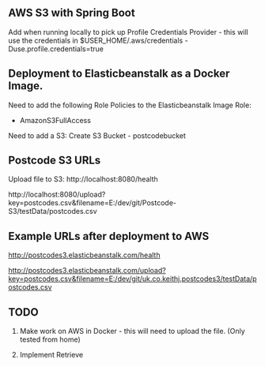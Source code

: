 AWS S3 with Spring Boot
-----------------------

Add when running locally to pick up Profile Credentials Provider - this will use the credentials in $USER_HOME/.aws/credentials
-Duse.profile.credentials=true

Deployment to Elasticbeanstalk as a Docker Image.
-------------------------------------------------

Need to add the following Role Policies to the Elasticbeanstalk Image Role:
- AmazonS3FullAccess

Need to add a S3:
Create S3 Bucket - postcodebucket

Postcode S3 URLs
----------------
Upload file to S3:
http://localhost:8080/health

http://localhost:8080/upload?key=postcodes.csv&filename=E:/dev/git/Postcode-S3/testData/postcodes.csv

Example URLs after deployment to AWS
------------------------------------
http://postcodes3.elasticbeanstalk.com/health

http://postcodes3.elasticbeanstalk.com/upload?key=postcodes.csv&filename=E:/dev/git/uk.co.keithj.postcodes3/testData/postcodes.csv

TODO
----
1. Make work on AWS in Docker - this will need to upload the file.
(Only tested from home)

2. Implement Retrieve
